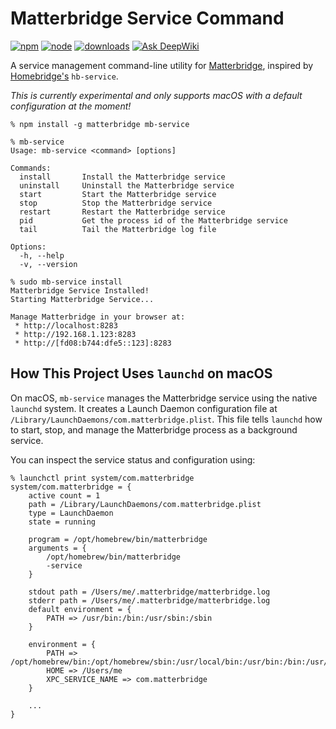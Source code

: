 # Matterbridge Service Command

[![npm](https://badgen.net/npm/v/mb-service)](https://www.npmjs.com/package/mb-service)
[![node](https://badgen.net/npm/node/mb-service)](https://www.npmjs.com/package/mb-service)
[![downloads](https://badgen.net/npm/dt/mb-service)](https://www.npmjs.com/package/mb-service)
[![Ask DeepWiki](https://deepwiki.com/badge.svg)](https://deepwiki.com/michaelahern/mb-service)

A service management command-line utility for [Matterbridge](https://github.com/Luligu/matterbridge/), inspired by [Homebridge's](https://github.com/homebridge/homebridge-config-ui-x/wiki/Homebridge-Service-Command) `hb-service`.               

_This is currently experimental and only supports macOS with a default configuration at the moment!_

```
% npm install -g matterbridge mb-service

% mb-service
Usage: mb-service <command> [options]

Commands:
  install       Install the Matterbridge service
  uninstall     Uninstall the Matterbridge service
  start         Start the Matterbridge service
  stop          Stop the Matterbridge service
  restart       Restart the Matterbridge service
  pid           Get the process id of the Matterbridge service
  tail          Tail the Matterbridge log file

Options:
  -h, --help
  -v, --version

% sudo mb-service install
Matterbridge Service Installed!
Starting Matterbridge Service...

Manage Matterbridge in your browser at:
 * http://localhost:8283
 * http://192.168.1.123:8283
 * http://[fd08:b744:dfe5::123]:8283
```

## How This Project Uses `launchd` on macOS

On macOS, `mb-service` manages the Matterbridge service using the native `launchd` system. It creates a Launch Daemon configuration file at `/Library/LaunchDaemons/com.matterbridge.plist`. This file tells `launchd` how to start, stop, and manage the Matterbridge process as a background service.

You can inspect the service status and configuration using:

```
% launchctl print system/com.matterbridge
system/com.matterbridge = {
    active count = 1
    path = /Library/LaunchDaemons/com.matterbridge.plist
    type = LaunchDaemon
    state = running

    program = /opt/homebrew/bin/matterbridge
    arguments = {
        /opt/homebrew/bin/matterbridge
        -service
    }

    stdout path = /Users/me/.matterbridge/matterbridge.log
    stderr path = /Users/me/.matterbridge/matterbridge.log
    default environment = {
        PATH => /usr/bin:/bin:/usr/sbin:/sbin
    }

    environment = {
        PATH => /opt/homebrew/bin:/opt/homebrew/sbin:/usr/local/bin:/usr/bin:/bin:/usr/sbin:/sbin
        HOME => /Users/me
        XPC_SERVICE_NAME => com.matterbridge
    }

    ...
}
```
